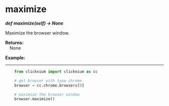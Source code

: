 # maximize

***def maximize(self) -> None***  

Maximize the browser window.

**Returns:**  
    &emsp;None

**Example:**
***
```python
    from clicknium import clicknium as cc

    # get browser with type chrome
    browser = cc.chrome.browsers[0]

    # maximize the browser window
    browser.maximize()

```